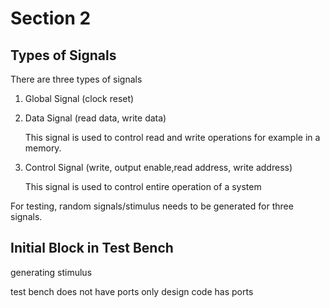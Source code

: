 # Section 2

## Types of Signals

There are three types of signals

1. Global Signal (clock reset)

2. Data Signal (read data, write data)

   This signal is used to control read and write operations for example in a memory.

3. Control Signal (write, output enable,read address, write address)

   This signal is used to control entire operation of a system

For testing, random signals/stimulus needs to be generated for three signals. 

## Initial Block in Test Bench

generating stimulus

test bench does not have ports only design code has ports






